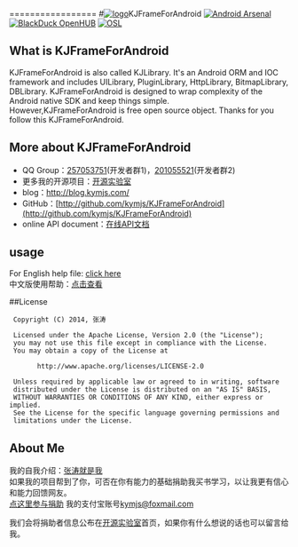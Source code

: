 =================
#[![logo](https://github.com/kymjs/KJFrameForAndroid/blob/master/KJLibraryExample/res/drawable-xhdpi/ic_launcher.png)](https://github.com/kymjs/KJFrameForAndroid)KJFrameForAndroid
[![Android Arsenal](http://img.shields.io/badge/Android%20Arsenal-KJFrameForAndroid-blue.svg?style=flat)](http://android-arsenal.com/details/1/836)
[![BlackDuck OpenHUB](https://www.openhub.net/p/KJFrameForAndroid/widgets/project_thin_badge.gif)](https://www.openhub.net/p/KJFrameForAndroid)
[![OSL](http://www.kymjs.com/image/logo_s.png)](http://www.kymjs.com/)<br>

## What is KJFrameForAndroid
KJFrameForAndroid is also called KJLibrary. It's an Android ORM and IOC framework and includes UILibrary, PluginLibrary, HttpLibrary, BitmapLibrary, DBLibrary. KJFrameForAndroid is designed to wrap complexity of the Android native SDK and keep things simple.<br>
However,KJFrameForAndroid is free open source object. Thanks for you follow this KJFrameForAndroid.<br>

## More about KJFrameForAndroid
* QQ Group：[257053751](http://jq.qq.com/?_wv=1027&k=WoM2Aa)(开发者群1)，[201055521](http://jq.qq.com/?_wv=1027&k=MBVdpK)(开发者群2)<br>
* 更多我的开源项目：[开源实验室](http://www.kymjs.com/)
* blog：http://blog.kymjs.com/
* GitHub：[http://github.com/kymjs/KJFrameForAndroid](http://github.com/kymjs/KJFrameForAndroid)
* online API document：[在线API文档](https://KJFrame.github.io)<br>

## usage
For English help file: [click here](https://github.com/kymjs/KJFrameForAndroid/wiki/)<br>
中文版使用帮助：[点击查看](https://github.com/kymjs/KJFrameForAndroid/wiki/Home_cn)

##License
```
 Copyright (C) 2014, 张涛
 
 Licensed under the Apache License, Version 2.0 (the "License");
 you may not use this file except in compliance with the License.
 You may obtain a copy of the License at

       http://www.apache.org/licenses/LICENSE-2.0

 Unless required by applicable law or agreed to in writing, software
 distributed under the License is distributed on an "AS IS" BASIS,
 WITHOUT WARRANTIES OR CONDITIONS OF ANY KIND, either express or implied.
 See the License for the specific language governing permissions and
 limitations under the License.
 ```
## About Me
我的自我介绍：[张涛就是我](http://blog.kymjs.com/about)<br>
如果我的项目帮到了你，可否在你有能力的基础捐助我买书学习，以让我更有信心和能力回馈网友。<br>
[点这里参与捐助](https://shenghuo.alipay.com/send/payment/fill.htm) 我的支付宝账号[kymjs@foxmail.com](https://shenghuo.alipay.com/send/payment/fill.htm)<br>

我们会将捐助者信息公布在[开源实验室](http://www.kymjs.com)首页，如果你有什么想说的话也可以留言给我。
